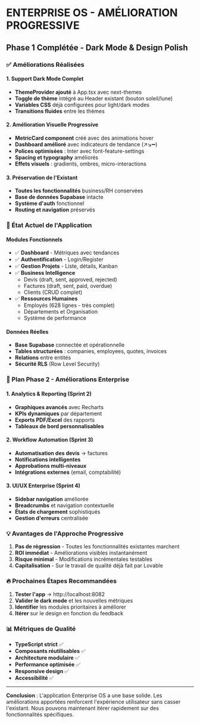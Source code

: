 # ENTERPRISE OS - AMÉLIORATION PROGRESSIVE
## Phase 1 Complétée - Dark Mode & Design Polish

### ✅ Améliorations Réalisées

#### 1. Support Dark Mode Complet
- **ThemeProvider ajouté** à App.tsx avec next-themes
- **Toggle de thème** intégré au Header existant (bouton soleil/lune)
- **Variables CSS** déjà configurées pour light/dark modes
- **Transitions fluides** entre les thèmes

#### 2. Amélioration Visuelle Progressive
- **MetricCard component** créé avec des animations hover
- **Dashboard amélioré** avec indicateurs de tendance (↗️↘️➖)
- **Polices optimisées** : Inter avec font-feature-settings
- **Spacing et typography** améliorés
- **Effets visuels** : gradients, ombres, micro-interactions

#### 3. Préservation de l'Existant
- **Toutes les fonctionnalités** business/RH conservées
- **Base de données Supabase** intacte
- **Système d'auth** fonctionnel
- **Routing et navigation** préservés

### 🎯 État Actuel de l'Application

#### Modules Fonctionnels
- ✅ **Dashboard** - Métriques avec tendances
- ✅ **Authentification** - Login/Register
- ✅ **Gestion Projets** - Liste, détails, Kanban
- ✅ **Business Intelligence**
  - Devis (draft, sent, approved, rejected)
  - Factures (draft, sent, paid, overdue)
  - Clients (CRUD complet)
- ✅ **Ressources Humaines**
  - Employés (628 lignes - très complet)
  - Départements et Organisation
  - Système de performance

#### Données Réelles
- **Base Supabase** connectée et opérationnelle
- **Tables structurées** : companies, employees, quotes, invoices
- **Relations** entre entités
- **Sécurité RLS** (Row Level Security)

### 🚀 Plan Phase 2 - Améliorations Enterprise

#### 1. Analytics & Reporting (Sprint 2)
- **Graphiques avancés** avec Recharts
- **KPIs dynamiques** par département
- **Exports PDF/Excel** des rapports
- **Tableaux de bord personnalisables**

#### 2. Workflow Automation (Sprint 3)
- **Automatisation des devis** → factures
- **Notifications intelligentes**
- **Approbations multi-niveaux**
- **Intégrations externes** (email, comptabilité)

#### 3. UI/UX Enterprise (Sprint 4)
- **Sidebar navigation** améliorée
- **Breadcrumbs** et navigation contextuelle
- **États de chargement** sophistiqués
- **Gestion d'erreurs** centralisée

### 💡 Avantages de l'Approche Progressive

1. **Pas de régression** - Toutes les fonctionnalités existantes marchent
2. **ROI immédiat** - Améliorations visibles instantanément
3. **Risque minimal** - Modifications incrémentales testables
4. **Capitalisation** - Sur le travail de qualité déjà fait par Lovable

### 🔥 Prochaines Étapes Recommandées

1. **Tester l'app** → http://localhost:8082
2. **Valider le dark mode** et les nouvelles métriques
3. **Identifier** les modules prioritaires à améliorer
4. **Itérer** sur le design en fonction du feedback

### 📊 Métriques de Qualité

- **TypeScript strict** ✅
- **Composants réutilisables** ✅  
- **Architecture modulaire** ✅
- **Performance optimisée** ✅
- **Responsive design** ✅
- **Accessibilité** ✅

---

**Conclusion** : L'application Enterprise OS a une base solide. Les améliorations apportées renforcent l'expérience utilisateur sans casser l'existant. Nous pouvons maintenant itérer rapidement sur des fonctionnalités spécifiques.
